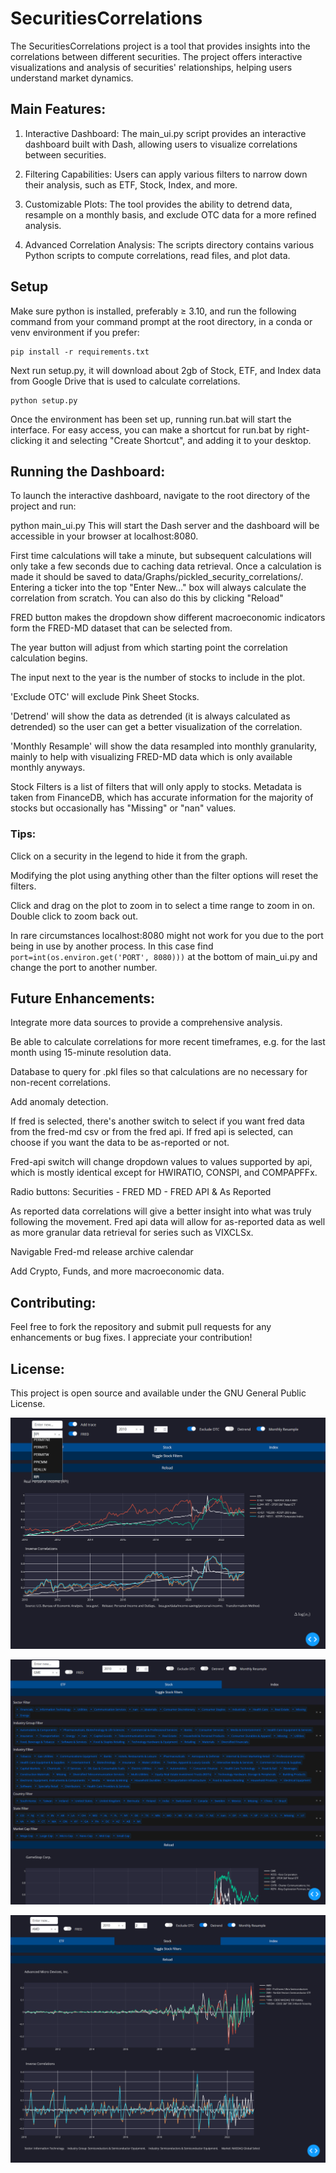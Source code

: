 # SecuritiesCorrelations
The SecuritiesCorrelations project is a tool that provides insights into the correlations between different securities. The project offers interactive visualizations and analysis of securities' relationships, helping users understand market dynamics.


## Main Features:
1. Interactive Dashboard: The main_ui.py script provides an interactive dashboard built with Dash, allowing users to visualize correlations between securities.

2. Filtering Capabilities: Users can apply various filters to narrow down their analysis, such as ETF, Stock, Index, and more.

3. Customizable Plots: The tool provides the ability to detrend data, resample on a monthly basis, and exclude OTC data for a more refined analysis.

4. Advanced Correlation Analysis: The scripts directory contains various Python scripts to compute correlations, read files, and plot data.
    
## Setup
Make sure python is installed, preferably ≥ 3.10, and run the following command from your command prompt at the root directory, in a conda or venv environment if you prefer:

    pip install -r requirements.txt

Next run setup.py, it will download about 2gb of Stock, ETF, and Index data from Google Drive that is used to calculate correlations. 

    python setup.py

Once the environment has been set up, running run.bat will start the interface. For easy access, you can make a shortcut for run.bat by right-clicking it and selecting "Create Shortcut", and adding it to your desktop.

## Running the Dashboard:
To launch the interactive dashboard, navigate to the root directory of the project and run:

python main_ui.py
This will start the Dash server and the dashboard will be accessible in your browser at localhost:8080. 

First time calculations will take a minute, but subsequent calculations will only take a few seconds due to caching data retrieval. Once a calculation is made it should be saved to data/Graphs/pickled_security_correlations/.
Entering a ticker into the top "Enter New..." box will always calculate the correlation from scratch. You can also do this by clicking "Reload"  

FRED button makes the dropdown show different macroeconomic indicators form the FRED-MD dataset that can be selected from.

The year button will adjust from which starting point the correlation calculation begins. 

The input next to the year is the number of stocks to include in the plot.

'Exclude OTC' will exclude Pink Sheet Stocks.

'Detrend' will show the data as detrended (it is always calculated as detrended) so the user can get a better visualization of the correlation.

'Monthly Resample' will show the data resampled into monthly granularity, mainly to help with visualizing FRED-MD data which is only available monthly anyways.

Stock Filters is a list of filters that will only apply to stocks. Metadata is taken from FinanceDB, which has accurate information for the majority of stocks but occasionally has "Missing" or "nan" values.

### Tips:
Click on a security in the legend to hide it from the graph.

Modifying the plot using anything other than the filter options will reset the filters.

Click and drag on the plot to zoom in to select a time range to zoom in on. Double click to zoom back out.

In rare circumstances localhost:8080 might not work for you due to the port being in use by another process. In this case find `port=int(os.environ.get('PORT', 8080)))` at the bottom of main_ui.py and change the port to another number. 

## Future Enhancements:
Integrate more data sources to provide a comprehensive analysis.

Be able to calculate correlations for more recent timeframes, e.g. for the  last month using 15-minute resolution data.

Database to query for .pkl files so that calculations are no necessary for non-recent correlations. 

Add anomaly detection.

If fred is selected, there's another switch to select if you want fred data from the fred-md csv or from the fred api. If fred api is selected, can choose if you want the data to be as-reported or not.

Fred-api switch will change dropdown values to values supported by api, which is mostly identical except for HWIRATIO, CONSPI, and COMPAPFFx.

Radio buttons: Securities - FRED MD - FRED API & As Reported

As reported data correlations will give a better insight into what was truly following the movement. Fred api data will allow for as-reported data as well as more granular data retrieval for series such as VIXCLSx. 

Navigable Fred-md release archive calendar

Add Crypto, Funds, and more macroeconomic data.

## Contributing:
Feel free to fork the repository and submit pull requests for any enhancements or bug fixes. I appreciate your contribution!

## License:
This project is open source and available under the GNU General Public License.

![RPI Plot](ui/screenshots/RPI_fred_2010.png)

![Dropdown Filters](ui/screenshots/GME_filters.png)

![AMD Plot](ui/screenshots/AMD_detrended_monthly_2010.png)
